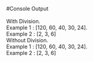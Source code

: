 #Console Output </br>
</br>
With Division.   </br>
Example 1 : [120, 60, 40, 30, 24].</br>
Example 2 : [2, 3, 6]</br>
Without Division.  </br>
Example 1 : [120, 60, 40, 30, 24].</br>
Example 2 : [2, 3, 6]</br>
